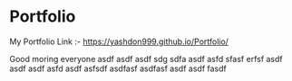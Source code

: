 # Portfolio
My Portfolio Link :-
https://yashdon999.github.io/Portfolio/

Good moring everyone
asdf
asdf
asdf
sdg
sdfa
asdf
asfd
sfasf
erfsf
asdf
asdf
asdf
asfd
asdf
asfsdf
asdfasf
asdfasf
asdf
asdf
fasdf

